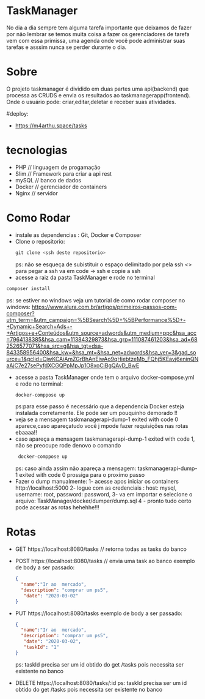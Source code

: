 # TaskManager
No dia a dia sempre tem  alguma  tarefa  importante que deixamos de fazer por não lembrar se  temos muita coisa  a  fazer 
os gerenciadores de  tarefa vem  com  essa primissa, uma agenda onde você pode administrar  suas tarefas e asssim nunca se  perder durante
o dia.

# Sobre
O projeto taskmanager é dividido em duas partes uma api(backend) que processa as CRUDS e  envia os resultados ao taskmanagerapp(frontend).
Onde o usuário pode: criar,editar,deletar e receber suas atividades.

#deploy:
  - https://m4arthu.space/tasks

# tecnologias
 - PHP // linguagem de progamação
 - Slim // Framework para criar a api rest
 - mySQL // banco de dados
 - Docker // gerenciador de containers
 - Nginx // servidor

# Como Rodar
- instale as dependencias : Git, Docker e Composer
- Clone o  repositorio:
  ```````powershell
  git clone <ssh deste repositorio>
  ```````
  ps: não se esqueça de subistituir o espaço delimitado  por pela ssh <> para pegar a ssh va em code -> ssh e copie a ssh
- acesse a raiz da pasta TaskManager e rode no terminal
```````powershell
composer install 
````````
ps: se estiver no windows veja um tutorial  de como rodar composer no windows:
https://www.alura.com.br/artigos/primeiros-passos-com-composer?utm_term=&utm_campaign=%5BSearch%5D+%5BPerformance%5D+-+Dynamic+Search+Ads+-+Artigos+e+Conteúdos&utm_source=adwords&utm_medium=ppc&hsa_acc=7964138385&hsa_cam=11384329873&hsa_grp=111087461203&hsa_ad=682526577071&hsa_src=g&hsa_tgt=dsa-843358956400&hsa_kw=&hsa_mt=&hsa_net=adwords&hsa_ver=3&gad_source=1&gclid=CjwKCAiAmZGrBhAnEiwAo9qHiebtzeMb_FQhj5KEavj6eninQNaAjC7e27sePyfdXCGQPpMpJp1O8xoCiBgQAvD_BwE
- acesse a pasta TaskManager onde tem o  arquivo docker-compose.yml e rode no terminal:
  ```````powerShell
  docker-comppose up 
  ```````
  ps:para esse passo é necessário que a dependencia Docker esteja instalada corretamente. Ele pode ser um pouquinho demorado  !!
-  veja se  a mensagem taskmanagerapi-dump-1 exited with code 0 aparece,caso  apareçatudo você j mpode fazer requisições nas rotas ebaaaa!!
-  caso apareça  a mensagem taskmanagerapi-dump-1 exited with code 1, não se preocupe rode denovo o comando
   ```````powerShell
    docker-comppose up 
   ``````````
   ps: caso ainda assim não apareça a mensagem: taskmanagerapi-dump-1 exited with code 0 prossiga para o proximo passo
- Fazer o  dump manualmente:
  1- acesse apos iniciar os containers http://localhost:5000
  2- logue com  as credenciais : host: mysql, username: root, password: password,
  3- va em importar e selecione o arquivo: TaskManager/docker/dumper/dump.sql
  4 - pronto tudo  certo pode acessar as rotas hehehhe!!!

 
 # Rotas
- GET https://localhost:8080/tasks // retorna todas as tasks do  banco 
- POST https://localhost:8080/tasks // envia  uma task ao  banco
  exemplo de body a ser passado:
  ````json
  {
    "name":"Ir ao  mercado",
    "description": "comprar um ps5",
     "date": "2020-03-02"
  }
  ````
- PUT  https://localhost:8080/tasks
    exemplo de body a ser passado:
  ````json
  {
    "name":"Ir ao  mercado",
    "description": "comprar um ps5",
     "date": "2020-03-02",
     "taskId": "1"
  }
  `````
  ps: taskId precisa ser um id obtido  do get /tasks pois necessita ser existente no banco
  
- DELETE https://localhost:8080/tasks/:id
   ps: taskId precisa ser um id obtido  do get /tasks pois necessita ser existente no banco
  
  

 

 
 
